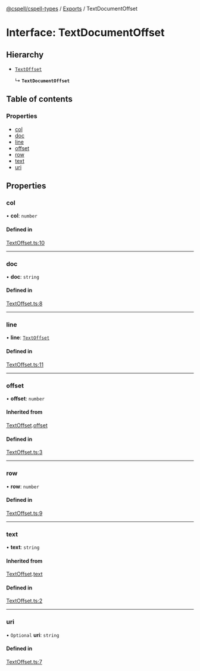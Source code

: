 [@cspell/cspell-types](../README.md) / [Exports](../modules.md) / TextDocumentOffset

# Interface: TextDocumentOffset

## Hierarchy

- [`TextOffset`](TextOffset.md)

  ↳ **`TextDocumentOffset`**

## Table of contents

### Properties

- [col](TextDocumentOffset.md#col)
- [doc](TextDocumentOffset.md#doc)
- [line](TextDocumentOffset.md#line)
- [offset](TextDocumentOffset.md#offset)
- [row](TextDocumentOffset.md#row)
- [text](TextDocumentOffset.md#text)
- [uri](TextDocumentOffset.md#uri)

## Properties

### col

• **col**: `number`

#### Defined in

[TextOffset.ts:10](https://github.com/streetsidesoftware/cspell/blob/04d61378/packages/cspell-types/src/TextOffset.ts#L10)

___

### doc

• **doc**: `string`

#### Defined in

[TextOffset.ts:8](https://github.com/streetsidesoftware/cspell/blob/04d61378/packages/cspell-types/src/TextOffset.ts#L8)

___

### line

• **line**: [`TextOffset`](TextOffset.md)

#### Defined in

[TextOffset.ts:11](https://github.com/streetsidesoftware/cspell/blob/04d61378/packages/cspell-types/src/TextOffset.ts#L11)

___

### offset

• **offset**: `number`

#### Inherited from

[TextOffset](TextOffset.md).[offset](TextOffset.md#offset)

#### Defined in

[TextOffset.ts:3](https://github.com/streetsidesoftware/cspell/blob/04d61378/packages/cspell-types/src/TextOffset.ts#L3)

___

### row

• **row**: `number`

#### Defined in

[TextOffset.ts:9](https://github.com/streetsidesoftware/cspell/blob/04d61378/packages/cspell-types/src/TextOffset.ts#L9)

___

### text

• **text**: `string`

#### Inherited from

[TextOffset](TextOffset.md).[text](TextOffset.md#text)

#### Defined in

[TextOffset.ts:2](https://github.com/streetsidesoftware/cspell/blob/04d61378/packages/cspell-types/src/TextOffset.ts#L2)

___

### uri

• `Optional` **uri**: `string`

#### Defined in

[TextOffset.ts:7](https://github.com/streetsidesoftware/cspell/blob/04d61378/packages/cspell-types/src/TextOffset.ts#L7)
